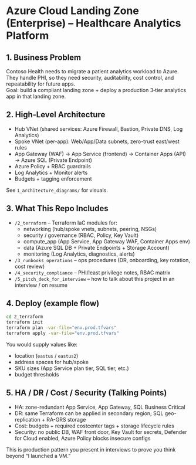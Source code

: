 # Azure Cloud Landing Zone (Enterprise) – Healthcare Analytics Platform

## 1. Business Problem
Contoso Health needs to migrate a patient analytics workload to Azure. They handle PHI, so they need security, auditability, cost control, and repeatability for future apps.  
Goal: build a compliant landing zone + deploy a production 3‑tier analytics app in that landing zone.

## 2. High-Level Architecture
- Hub VNet (shared services: Azure Firewall, Bastion, Private DNS, Log Analytics)
- Spoke VNet (per-app): Web/App/Data subnets, zero-trust east/west rules
- App Gateway (WAF) → App Service (frontend) → Container Apps (API) → Azure SQL (Private Endpoint)
- Azure Policy + RBAC guardrails
- Log Analytics + Monitor alerts
- Budgets + tagging enforcement

See `1_architecture_diagrams/` for visuals.

## 3. What This Repo Includes
- `/2_terraform` – Terraform IaC modules for:
  - networking (hub/spoke vnets, subnets, peering, NSGs)
  - security / governance (RBAC, Policy, Key Vault)
  - compute_app (App Service, App Gateway WAF, Container Apps env)
  - data (Azure SQL DB + Private Endpoints + Storage Account)
  - monitoring (Log Analytics, diagnostics, alerts)
- `/3_runbooks_operations` – ops procedures (DR, onboarding, key rotation, cost review)
- `/4_security_compliance` – PHI/least privilege notes, RBAC matrix
- `/5_pitch_deck_for_interview` – how to talk about this project in an interview / on resume

## 4. Deploy (example flow)
```bash
cd 2_terraform
terraform init
terraform plan -var-file="env.prod.tfvars"
terraform apply -var-file="env.prod.tfvars"
```

You would supply values like:
- location (`eastus` / `eastus2`)
- address spaces for hub/spoke
- SKU sizes (App Service plan tier, SQL tier, etc.)
- budget thresholds

## 5. HA / DR / Cost / Security (Talking Points)
- HA: zone-redundant App Service, App Gateway, SQL Business Critical
- DR: same Terraform can be applied in secondary region; SQL geo-replication + RA-GRS storage
- Cost: budgets + required costcenter tags + storage lifecycle rules
- Security: no public DB, WAF front door, Key Vault for secrets, Defender for Cloud enabled, Azure Policy blocks insecure configs

This is production pattern you present in interviews to prove you think beyond “I launched a VM.”
